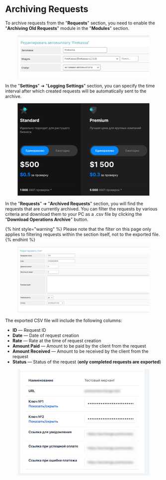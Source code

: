 # Archiving Requests

To archive requests from the "**Requests**" section, you need to enable the "**Archiving Old Requests**" module in the "**Modules**" section.

<figure><img src="../../.gitbook/assets/image (1296).png" alt=""><figcaption></figcaption></figure>

In the "**Settings**" ➔ "**Logging Settings**" section, you can specify the time interval after which created requests will be automatically sent to the archive.

<figure><img src="../../.gitbook/assets/image (1297).png" alt=""><figcaption></figcaption></figure>

In the "**Requests**" ➔ "**Archived Requests**" section, you will find the requests that are currently archived. You can filter the requests by various criteria and download them to your PC as a .csv file by clicking the "**Download Operations Archive**" button.

{% hint style="warning" %}
Please note that the filter on this page only applies to filtering requests within the section itself, not to the exported file.
{% endhint %}

<figure><img src="../../.gitbook/assets/image (1298).png" alt=""><figcaption></figcaption></figure>

The exported CSV file will include the following columns:
* **ID** — Request ID
* **Date** — Date of request creation
* **Rate** — Rate at the time of request creation
* **Amount Paid** — Amount to be paid by the client from the request
* **Amount Received** — Amount to be received by the client from the request
* **Status** — Status of the request (**only completed requests are exported**) 

<figure><img src="../../.gitbook/assets/image (1299).png" alt=""><figcaption></figcaption></figure>